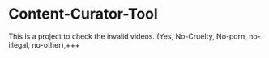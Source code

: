# Content-Curator-Tool
This is a project to check  the invalid videos. (Yes, No-Cruelty, No-porn, no-illegal, no-other),+++
